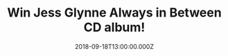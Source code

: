 ---
campaign-uuid: "c-0a727e1c-b9a4-48ad-9e78-0d1d2660e340"
type: "Competition"
category: "Music"
date: "2018-09-18T13:00:00.000Z"
end-date: "2018-10-18T23:59:00.000Z"
disable-form: false
is_promoted: false
has_entry_page: true
title: "Win Jess Glynne Always in Between CD album!"
competition-description: "<p>As she continues to make UK chart history with her 7th\
  \ #1 single ‘I’ll Be There’, Jess Glynne announces her glittering new album ‘Always\
  \ In Between’ and we have managed to get our hands on one copy to one of our lucky\
  \ NME AAA members!</p>\n<p>Are you Jess Glynne’s biggest fan? Click below for a\
  \ chance to win!</p>\n"
hero-header: "Win Jess Glynne Always in Between CD album!"
terms-confirmation: "N/A"
banner-img: "https://assets.expresslyapp.com/asset-91d562b4-0264-42cf-9590-5517897e1e25.jpg"
logo-left-href: "aaa.nme.com"
logo-left-image: "https://assets.expresslyapp.com/asset-07eb481c-51d3-4de9-84d9-d7e583c71ff0.jpg"
logo-left-title: "NME AAA"
bg-image-hero: "https://assets.expresslyapp.com/asset-5349e986-9364-421d-accd-9497efb2c371.jpg"
bg-image-first: "https://assets.expresslyapp.com/asset-b1861b29-a306-47e2-b957-d80a18271032.jpg"
section1-content: "<p>‘Always In Between’ finds Jess on a breath-taking journey of\
  \ self-acceptance as she comes to terms with her new-found fame, heartbreak and\
  \ the well-known pressure of writing a second album. The result is a triumph that\
  \ captures the heart of what being a 28-year old woman in 2018 can feel like trying\
  \ to balance real life with everything that you want it to be.</p>\n<p>If you can’\
  t wait to listen Jess new album, enter the form below and you could be enjoying\
  \ her brand new hits!</p>\n<p>Good luck!</p>\n"
entry-title: "Win Jess Glynne Always in Between CD album!"
entry-content: "<p>Enter the draw to win Jess Glynne Always in Between CD album by\
  \ completing the form below before 23:59 on 18th of October 2018.</p>\n"
has-winner: false
prize-description: "Jess Glynne Always in Between CD album"
special-conditions: "Multiple entries are allowed up to one every day."
country-restrictions:
- "GB"
---